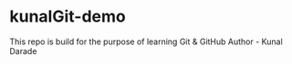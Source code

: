 # kunalGit-demo
This repo is build for the purpose of learning Git &amp; GitHub
Author - Kunal Darade
